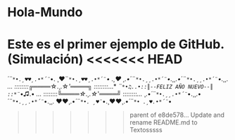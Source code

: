 # Hola-Mundo
Este es el primer ejemplo de GitHub. (Simulación)
<<<<<<< HEAD
=======

*´¨`*•.¸♥♥¸.•*´¨`*•. ¸♥¨`*•.¸♥♥¸.•*´¨`*• .¸♥
¸.•*´¨`*•.¸¸.•*´¨`*•.¸¸.•*´¨`*•.¸¸.•*´¨`*•.¸¸.
*...* ::::::::╔════*☆.¸.☆*'════╗ ::::::::*...*
*¨`*•♫..•::║--FELIZ AÑO NUEVO--║ ::*¨`*•♫.•
*...* ::::::::╚════*☆.¸.☆*'════╝ ::::::::*...*
¸.•*´¨`*•.¸¸.•*´¨`*•.¸¸.•*´¨`*•.¸¸.•*´¨`*•.¸¸.
♥♥¸.•*´¨`*•. ¸♥¨`*•.¸♥♥¸.•*´¨`*• .¸♥.•*´¨`*•
>>>>>>> parent of e8de578... Update and rename README.md to Textosssss
